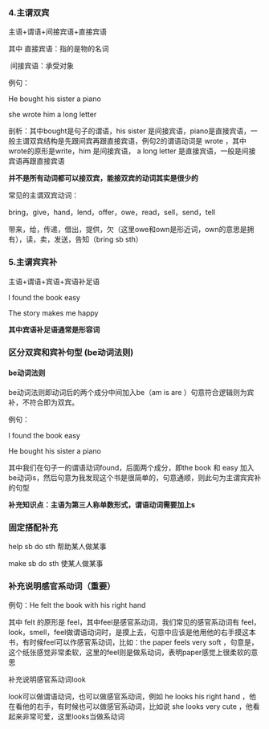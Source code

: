 ### 4.主谓双宾

主语+谓语+间接宾语+直接宾语

其中 直接宾语：指的是物的名词

​        间接宾语：承受对象

例句：

He bought his sister a piano

she wrote him a long letter

剖析：其中bought是句子的谓语，his sister 是间接宾语，piano是直接宾语，一般主谓双宾结构是先跟间宾再跟直接宾语，例句2的谓语动词是 wrote ，其中wrote的原形是write，him 是间接宾语， a long letter 是直接宾语，一般是间接宾语再跟直接宾语

**并不是所有动词都可以接双宾，能接双宾的动词其实是很少的**

常见的主谓双宾动词：

bring，give，hand，lend，offer，owe，read，sell，send，tell

带来，给，传递，借出，提供，欠（这里owe和own是形近词，own的意思是拥有），读，卖，发送，告知（bring sb sth）

### 5.主谓宾宾补

主语+谓语+宾语+宾语补足语

l found the book easy

The story makes me happy

**其中宾语补足语通常是形容词**

### 区分双宾和宾补句型 (be动词法则)

#### be动词法则

be动词法则即动词后的两个成分中间加入be（am is are ）句意符合逻辑则为宾补，不符合即为双宾。

例句：

l found the book easy

He bought his sister a piano

其中我们在句子一的谓语动词found，后面两个成分，即the book 和 easy 加入be动词is，然后句意为我发现这个书是很简单的，句意通顺，则此句为主谓宾宾补的句型

**补充知识点：主语为第三人称单数形式，谓语动词需要加上s**

### 固定搭配补充

help sb do sth 帮助某人做某事

make sb do sth 使某人做某事

### 补充说明感官系动词（重要）

例句：He felt the book with his right hand

其中 felt 的原形是 feel，其中feel是感官系动词，我们常见的感官系动词有 feel，look，smell，feel做谓语动词时，是摸上去，句意中应该是他用他的右手摸这本书，有时候feel可以作感官系动词，比如：the paper feels very soft  ，句意是，这个纸张感觉非常柔软，这里的feel则是做系动词，表明paper感觉上很柔软的意思

补充说明感官系动词look

look可以做谓语动词，也可以做感官系动词，例如 he looks his right hand ，他在看他的右手，有时候也可以做感官系动词，比如说 she looks very cute ，他看起来非常可爱，这里looks当做系动词 